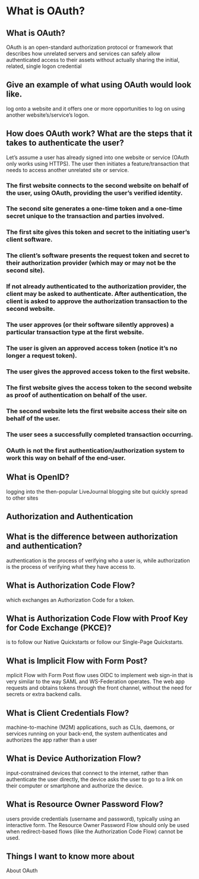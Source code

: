 # What is OAuth?

## What is OAuth?

OAuth is an open-standard authorization protocol or framework that describes how unrelated servers and services can safely allow authenticated access to their assets without actually sharing the initial, related, single logon credential

## Give an example of what using OAuth would look like.

log onto a website and it offers one or more opportunities to log on using another website’s/service’s logon. 


## How does OAuth work? What are the steps that it takes to authenticate the user?
 
 Let’s assume a user has already signed into one website or service (OAuth only works using HTTPS). The user then initiates a feature/transaction that needs to access another unrelated site or service. 

 ### The first website connects to the second website on behalf of the user, using OAuth, providing the user’s verified identity.

### The second site generates a one-time token and a one-time secret unique to the transaction and parties involved.

### The first site gives this token and secret to the initiating user’s client software.

### The client’s software presents the request token and secret to their authorization provider (which may or may not be the second site).

### If not already authenticated to the authorization provider, the client may be asked to authenticate. After authentication, the client is asked to approve the authorization transaction to the second website.

### The user approves (or their software silently approves) a particular transaction type at the first website.

### The user is given an approved access token (notice it’s no longer a request token).

### The user gives the approved access token to the first website.

### The first website gives the access token to the second website as proof of authentication on behalf of the user.

### The second website lets the first website access their site on behalf of the user.

### The user sees a successfully completed transaction occurring.

### OAuth is not the first authentication/authorization system to work this way on behalf of the end-user. 

## What is OpenID?

logging into the then-popular LiveJournal blogging site but quickly spread to other sites

## Authorization and Authentication 

## What is the difference between authorization and authentication?

authentication is the process of verifying who a user is, while authorization is the process of verifying what they have access to.

## What is Authorization Code Flow?

which exchanges an Authorization Code for a token. 

## What is Authorization Code Flow with Proof Key for Code Exchange (PKCE)?

is to follow our Native Quickstarts or follow our Single-Page Quickstarts.

## What is Implicit Flow with Form Post?

mplicit Flow with Form Post flow uses OIDC to implement web sign-in that is very similar to the way SAML and WS-Federation operates. The web app requests and obtains tokens through the front channel, without the need for secrets or extra backend calls.

## What is Client Credentials Flow?

machine-to-machine (M2M) applications, such as CLIs, daemons, or services running on your back-end, the system authenticates and authorizes the app rather than a user

## What is Device Authorization Flow?

 input-constrained devices that connect to the internet, rather than authenticate the user directly, the device asks the user to go to a link on their computer or smartphone and authorize the device.

## What is Resource Owner Password Flow?

users provide credentials (username and password), typically using an interactive form. The Resource Owner Password Flow should only be used when redirect-based flows (like the Authorization Code Flow) cannot be used.

## Things I want to know more about
About  OAuth
